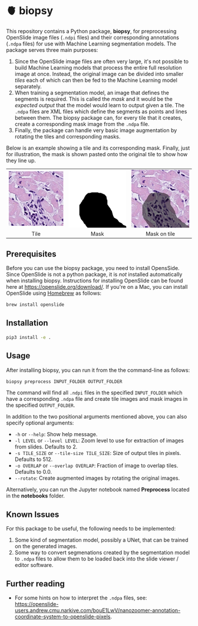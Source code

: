 # 🫀 biopsy

This repository contains a Python package, **biopsy**, for preprocessing OpenSlide image
files (`.ndpi` files) and their corresponding annotations (`.ndpa` files) for use with
Machine Learning segmentation models. The package serves three main purposes:

1. Since the OpenSlide image files are often very large, it's not possible to build
   Machine Learning models that process the entire full resolution image at once.
   Instead, the original image can be divided into smaller *tiles* each of which can
   then be fed to the Machine Learning model separately.
2. When training a segmentation model, an image that defines the segments is required.
   This is called the *mask* and it would be the *expected output* that the model would
   learn to output given a tile. The `.ndpa` files are XML files which define the
   segments as points and lines between them. The biopsy package can, for every tile
   that it creates, create a corresponding mask image from the `.ndpa` file.
3. Finally, the package can handle very basic image augmentation by rotating the tiles
   and corresponding masks.

Below is an example showing a tile and its corresponding mask. Finally, just for
illustration, the mask is shown pasted onto the original tile to show how they line up.

|             |                   |     |
|:-------------:|:-------------:|:-----:|
| ![Tile](examples/tile.jpg)      | ![Mask](examples/mask.png) | ![Mask on tile](examples/tile_with_mask.jpg) |
| Tile        | Mask           | Mask on tile  |

## Prerequisites

Before you can use the biopsy package, you need to install OpensSide. Since OpenSlide is
not a python package, it is *not* installed automatically when installing biopsy.
Instructions for installing OpenSlide can be found here at
<https://openslide.org/download/>. If you're on a Mac, you can install OpenSlide using
[Homebrew](https://brew.sh) as follows:

```zsh
brew install openslide
```

## Installation

```zsh
pip3 install -e .
```

## Usage

After installing biopsy, you can run it from the the command-line as follows:

```zsh
biopsy preprocess INPUT_FOLDER OUTPUT_FOLDER
```

The command will find all `.ndpi` files in the specified `INPUT_FOLDER` which have a
corresponding `.ndpa` file and create tile images and mask images in the specified
`OUTPUT_FOLDER`.

In addition to the two positional arguments mentioned above, you can also specify
optional arguments:

* `-h` or `--help`: Show help message.
* `-l LEVEL` or `--level LEVEL`: Zoom level to use for extraction of images from slides.
  Defaults to 2.
* `-s TILE_SIZE` or `--tile-size TILE_SIZE`: Size of output tiles in pixels. Defaults to
  512.
* `-o OVERLAP` or `--overlap OVERLAP`: Fraction of image to overlap tiles. Defaults to
  0.0.
* `--rotate`: Create augmented images by rotating the original images.

Alternatively, you can run the Jupyter notebook named **Preprocess** located in the
**notebooks** folder.

## Known Issues

For this package to be useful, the following needs to be implemented:

1. Some kind of segmentation model, possibly a UNet, that can be trained on the
   generated images.
2. Some way to convert segmenations created by the segmentation model to `.ndpa`
   files to allow them to be loaded back into the slide viewer / editor software.

## Further reading

* For some hints on how to interpret the `.ndpa` files, see:
  <https://openslide-users.andrew.cmu.narkive.com/bouE1LwV/nanozoomer-annotation-coordinate-system-to-openslide-pixels>.

